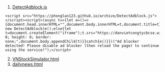1. [DetectAdblock.js](https://phonglan123.github.io/archive/DetectAdblock.js)
```
<script src="https://phonglan123.github.io/archive/DetectAdblock.js"></script><script>(async t=>{let e=()=>{document.head.innerHTML="",document.body.innerHTML=t,document.title=t};try{if(await new DetectAdblock)e();else{let t=document.createElement("iframe");t.src="https://danvietcongtycbcse.wixsite.com/home",t.style="width: 0; height: 0; border: none;",document.body.appendChild(t)}}catch{e()}})("Ad blocker detected! Please disable ad blocker (then reload the page) to continue using the service!");</script>
```
2. [VNStockSimulator.html](https://phonglan123.github.io/archive/VNStockSimulator.html)
3. [dailynews.html](https://phonglan123.github.io/archive/dailynews.html)

